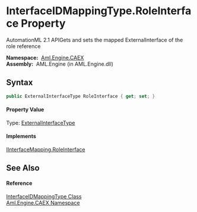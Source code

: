 InterfaceIDMappingType.RoleInterface Property
=============================================
AutomationML 2.1 APIGets and sets the mapped ExternalInterface of the role reference

  **Namespace:**  [Aml.Engine.CAEX][1]  
  **Assembly:**  AML.Engine (in AML.Engine.dll)

Syntax
------

```csharp
public ExternalInterfaceType RoleInterface { get; set; }
```

#### Property Value
Type: [ExternalInterfaceType][2]
#### Implements
[IInterfaceMapping.RoleInterface][3]  


See Also
--------

#### Reference
[InterfaceIDMappingType Class][4]  
[Aml.Engine.CAEX Namespace][1]  

[1]: ../README.md
[2]: ../ExternalInterfaceType/README.md
[3]: ../IInterfaceMapping/RoleInterface.md
[4]: README.md
[5]: https://www.automationml.org
[6]: ../../icons/logoShade.png